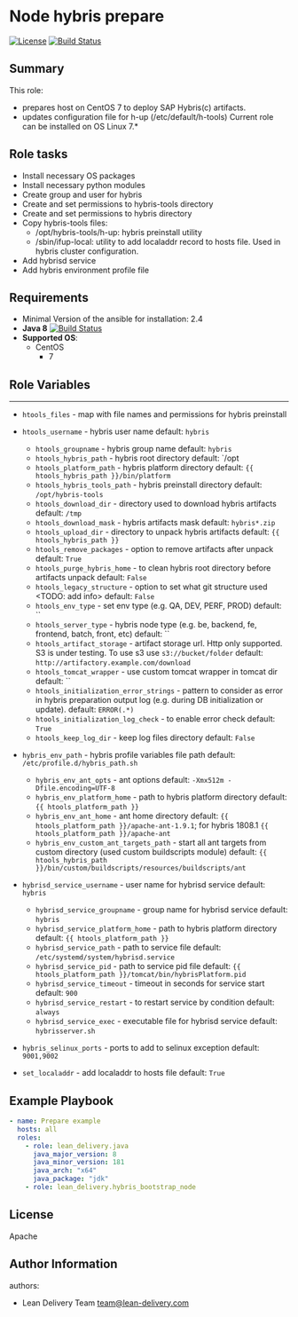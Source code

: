 Node hybris prepare
=========
[![License](https://img.shields.io/badge/license-Apache-green.svg?style=flat)](https://raw.githubusercontent.com/lean-delivery/ansible-role-hybris-bootstrap-node/master/LICENSE)
[![Build Status](https://travis-ci.org/lean-delivery/ansible-role-hybris-bootstrap-node.svg?branch=master)](https://travis-ci.org/lean-delivery/ansible-role-hybris-bootstrap-node)
## Summary

This role:
  - prepares host on CentOS 7 to deploy SAP Hybris(c) artifacts.
  - updates configuration file for h-up (/etc/default/h-tools)
Current role can be installed on OS Linux 7.*

Role tasks
------------
  - Install necessary OS packages
  - Install necessary python modules
  - Create group and user for hybris
  - Create and set permissions to hybris-tools directory
  - Create and set permissions to hybris directory
  - Copy hybris-tools files:
    - /opt/hybris-tools/h-up: hybris preinstall utility
    - /sbin/ifup-local: utility to add localaddr record to hosts file. Used in hybris cluster configuration.
  - Add hybrisd service
  - Add hybris environment profile file

Requirements
------------

 - Minimal Version of the ansible for installation: 2.4
 - **Java 8** [![Build Status](https://travis-ci.org/lean-delivery/ansible-role-java.svg?branch=master)](https://travis-ci.org/lean-delivery/ansible-role-java)
 - **Supported OS**:
   - CentOS
     - 7

## Role Variables
--------------	 
  - `htools_files` - map with file names and permissions for hybris preinstall
  - `htools_username` - hybris user name
	  default: `hybris`
	- `htools_groupname` - hybris group name
	  default: `hybris`
	- `htools_hybris_path` - hybris root directory
	  default: `/opt
	- `htools_platform_path` - hybris platform directory
	  default: `{{ htools_hybris_path }}/bin/platform`
	- `htools_hybris_tools_path` - hybris preinstall directory
	  default: `/opt/hybris-tools`
	- `htools_download_dir` - directory used to download hybris artifacts
	  default: `/tmp`
	- `htools_download_mask` - hybris artifacts mask
	  default: `hybris*.zip`
	- `htools_upload_dir` - directory to unpack hybris artifacts
	  default: `{{ htools_hybris_path }}`
	- `htools_remove_packages` - option to remove artifacts after unpack
	  default: `True`
	- `htools_purge_hybris_home` - to clean hybris root directory before artifacts unpack
	  default: `False`
	- `htools_legacy_structure` - option to set what git structure used <TODO: add info>
	  default: `False`
	- `htools_env_type` - set env type (e.g. QA, DEV, PERF, PROD)
	  default: ``
	- `htools_server_type` - hybris node type (e.g. be, backend, fe, frontend, batch, front, etc)
	  default: ``
	- `htools_artifact_storage` - artifact storage url. Http only supported. S3 is under testing. To use s3 use `s3://bucket/folder`
	  default: `http://artifactory.example.com/download`
	- `htools_tomcat_wrapper` - use custom tomcat wrapper in tomcat dir
	  default: ``
	- `htools_initialization_error_strings` - pattern to consider as error in hybris preparation output log (e.g. during DB initialization or update).
	  default: `ERROR(.*)`
	- `htools_initialization_log_check` - to enable error check
	  default: `True`
	- `htools_keep_log_dir` - keep log files directory
	  default: `False`

  - `hybris_env_path` - hybris profile variables file path
	  default: `/etc/profile.d/hybris_path.sh`
	- `hybris_env_ant_opts` - ant options
	  default: `-Xmx512m -Dfile.encoding=UTF-8`
	- `hybris_env_platform_home` - path to hybris platform directory
	  default: `{{ htools_platform_path }}`
	- `hybris_env_ant_home` - ant home directory
	  default: `{{ htools_platform_path }}/apache-ant-1.9.1`; for hybris 1808.1 `{{ htools_platform_path }}/apache-ant`
	- `hybris_env_custom_ant_targets_path` - start all ant targets from custom directory (used custom buildscripts module)
	  default: `{{ htools_hybris_path }}/bin/custom/buildscripts/resources/buildscripts/ant`

  - `hybrisd_service_username` - user name for hybrisd service
	  default: `hybris`
	- `hybrisd_service_groupname` - group name for hybrisd service
	  default: `hybris`
	- `hybrisd_service_platform_home` - path to hybris platform directory
	  default: `{{ htools_platform_path }}`
	- `hybrisd_service_path` - path to service file
	  default: `/etc/systemd/system/hybrisd.service`
	- `hybrisd_service_pid` - path to service pid file
	  default: `{{ htools_platform_path }}/tomcat/bin/hybrisPlatform.pid`
	- `hybrisd_service_timeout` - timeout in seconds for service start
	  default: `900`
	- `hybrisd_service_restart` - to restart service by condition
	  default: `always`
	- `hybrisd_service_exec` - executable file for hybrisd service
	  default: `hybrisserver.sh`
  - `hybris_selinux_ports` - ports to add to selinux exception
    default: `9001,9002`
  - `set_localaddr` - add localaddr to hosts file
    default: `True`

Example Playbook
----------------

```yaml
- name: Prepare example
  hosts: all
  roles:
    - role: lean_delivery.java
      java_major_version: 8
      java_minor_version: 181
      java_arch: "x64"
      java_package: "jdk"
    - role: lean_delivery.hybris_bootstrap_node
```

License
-------

Apache

Author Information
------------------

authors:
  - Lean Delivery Team <team@lean-delivery.com>
